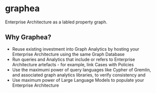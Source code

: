 # graphea
Enterprise Architecture as a labled property graph.
## Why Graphea?
- Reuse existing investment into Graph Analytics by hosting your Enterprise Architecture using the same Graph Database
- Run queries and Analytics that include or refers to Enterprise Architecture artefacts - for example, link Cases with Policies
- Use the maximumi power of query languages like Cypher of Gremlin, and associated graph analytics libraries, to verify consistency and 
- Use maximum power of Large Language Models to populate your Enterprise Architecture 
